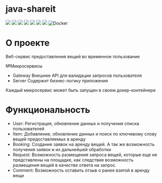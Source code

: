 # java-shareit

<p>
  <img src="https://img.shields.io/badge/Java-red" />
  <img src="https://img.shields.io/badge/Spring%20boot-light green" />
  <img src="https://img.shields.io/badge/Maven-yellow" />
  <img src="https://img.shields.io/badge/Hibernate-light blue" />
  <img src="https://img.shields.io/badge/JPA-purple" />
  <img src="https://img.shields.io/badge/PostgreSQL-blue" />
  <img src="https://img.shields.io/badge/Lombok-orange" />
  <img alt="Docker" src="https://img.shields.io/badge/-Docker-46a2f1?style=flat-square&logo=docker&logoColor=white" />
</p>

# О проекте
Веб-сервис предоставления вещей во временное пользование

№Микросервисы

- Gateway Внешнее API для валидации запросов пользователя
- Server Содержит бизнес-логику приложения

Каждый микросервис может быть запущен в своем докер-контейнере

# Функциональность

- User: Регистрация, обновление данных и получения списка пользователей
- Item: Добавление, обновление данных и поиск по ключевому слову вещей предоставляемых в аренду
- Booking: Создание заявок на аренду вещей. А так же возможность получения заявок и их дальнейшей обработки
- Request: Возможность размещения запроса вещей, которые еще не представлены на площадке, как следствие возможность размещения вещей в качестве ответа на запрос.
- Comment: Возможность оставить отзыв о ранее взятой в аренду вещи